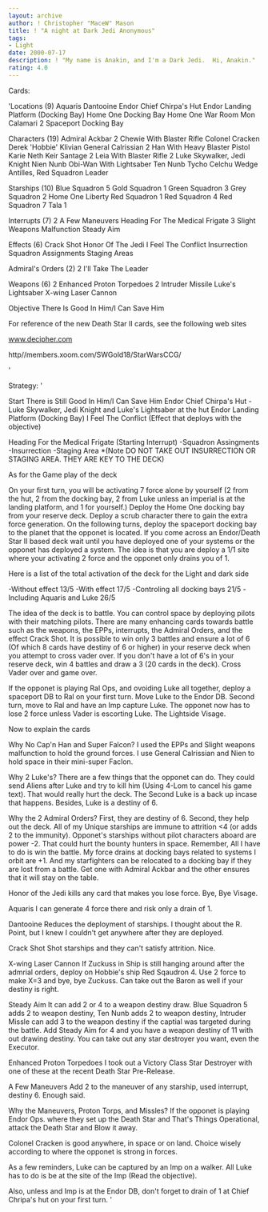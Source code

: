 ```yaml
---
layout: archive
author: ! Christopher "MaceW" Mason
title: ! "A night at Dark Jedi Anonymous"
tags:
- Light
date: 2000-07-17
description: ! "My name is Anakin, and I'm a Dark Jedi.  Hi, Anakin."
rating: 4.0
---
```

Cards: 

'Locations (9)
Aquaris
Dantooine
Endor Chief Chirpa's Hut
Endor Landing Platform (Docking Bay)
Home One Docking Bay
Home One War Room
Mon Calamari
2 Spaceport Docking Bay

Characters (19)
Admiral Ackbar
2 Chewie With Blaster Rifle
Colonel Cracken
Derek 'Hobbie' Klivian
General Calrissian
2 Han With Heavy Blaster Pistol
Karie Neth
Keir Santage
2 Leia With Blaster Rifle
2 Luke Skywalker, Jedi Knight
Nien Nunb
Obi-Wan With Lightsaber
Ten Nunb
Tycho Celchu
Wedge Antilles, Red Squadron Leader

Starships (10)
Blue Squadron 5
Gold Squadron 1
Green Squadron 3
Grey Squadron 2
Home One
Liberty
Red Squadron 1
Red Squadron 4
Red Squadron 7
Tala 1

Interrupts (7)
2 A Few Maneuvers
Heading For The Medical Frigate
3 Slight Weapons Malfunction
Steady Aim

Effects (6)
Crack Shot
Honor Of The Jedi
I Feel The Conflict
Insurrection
Squadron Assignments
Staging Areas


Admiral's Orders (2)
2 I'll Take The Leader

Weapons (6)
2 Enhanced Proton Torpedoes
2 Intruder Missile
Luke's Lightsaber
X-wing Laser Cannon

Objective
There Is Good In Him/I Can Save Him

For reference of the new Death Star II cards, see the following web sites

www.decipher.com

http//members.xoom.com/SWGold18/StarWarsCCG/


'

Strategy: '

Start
There is Still Good In Him/I Can Save Him
Endor Chief Chirpa's Hut
  -Luke Skywalker, Jedi Knight and Luke's
Lightsaber at the hut
Endor Landing Platform (Docking Bay)
I Feel The Conflict (Effect that deploys with the objective)

Heading For the Medical Frigate (Starting Interrupt)
  -Squadron Assingments
  -Insurrection
  -Staging Area
*(Note DO NOT TAKE OUT INSURRECTION OR STAGING AREA.  THEY ARE KEY TO THE DECK)

As for the Game play of the deck

On your first turn, you will be activating 7 force alone by yourself (2 from the hut, 2 from the docking bay, 2 from Luke unless an imperial is at the landing platform, and 1 for yourself.)  Deploy the Home One docking bay from your reserve deck.	Deploy a scrub character there to gain the extra force generation.  On the following turns, deploy the spaceport docking bay to the planet that the opponet is located.  If you come across an Endor/Death Star II based deck wait until you have deployed one of your systems or the opponet has deployed a system.  The idea is that you are deploy a 1/1 site where your activating 2 force and the opponet only drains you of 1.

Here is a list of the total activation of the deck for the Light and dark side

-Without effect 13/5
-With effect 17/5
-Controling all docking bays 21/5
-Including Aquaris and Luke 26/5

The idea of the deck is to battle.  You can control space by deploying pilots with their matching pilots.  There are many enhancing cards towards battle such as the weapons, the EPPs, interrupts, the Admiral Orders, and the effect Crack Shot.  It is possible to win only 3 battles and ensure a lot of 6 (Of which 8 cards have destiny of 6 or higher) in your reserve deck when you attempt to cross vader over.  If you don't have a lot of 6's in your reserve deck, win 4 battles and draw a 3 (20 cards in the deck).  Cross Vader over and game over.

If the opponet is playing Ral Ops, and ovoiding Luke all together, deploy a spaceport DB to Ral on your first turn. Move Luke to the Endor DB.	Second turn, move to Ral and have an Imp capture Luke.	The opponet now has to lose 2 force unless Vader is escorting Luke.  The Lightside Visage.

Now to explain the cards

Why No Cap'n Han and Super Falcon?  I used the EPPs and Slight weapons malfunction to hold the ground forces.	I use General Calrissian and Nien to hold space in their mini-super Faclon.

Why 2 Luke's?	There are a few things that the opponet can do.  They could send Aliens after Luke and try to kill him (Using 4-Lom to cancel his game text).  That would really hurt the deck.  The Second Luke is a back up incase that happens.  Besides, Luke is a destiny of 6.

Why the 2 Admiral Orders?  First, they are destiny of 6.  Second, they help out the deck.  All of my Unique starships are immune to attrition <4 (or adds 2 to the immunity).  Opponet's starships without pilot characters aboard are power -2.  That could hurt the bounty hunters in space.  Remember, All I have to do is win the battle.  My force drains at docking bays related to systems I orbit are +1.  And my starfighters can be relocated to a docking bay if they are lost from a battle.  Get one with Admiral Ackbar and the other ensures that it will stay on the table.

Honor of the Jedi kills any card that makes you lose force.  Bye, Bye Visage.

Aquaris I can generate 4 force there and risk only a drain of 1.

Dantooine Reduces the deployment of starships.  I thought about the R. Point, but I knew I couldn't get anywhere after they are deployed.

Crack Shot Shot starships and they can't satisfy attrition. Nice.

X-wing Laser Cannon If Zuckuss in Ship is still hanging around after the admrial orders, deploy on Hobbie's ship Red Sqaudron 4.  Use 2 force to make X=3 and bye, bye Zuckuss.  Can take out the Baron as well if your destiny is right.

Steady Aim It can add 2 or 4 to a weapon destiny draw.  Blue Squadron 5 adds 2 to weapon destiny, Ten Nunb adds 2 to weapon destiny, Intruder Missle can add 3 to the weapon destiny if the captial was targeted during the battle.  Add Steady Aim for 4 and you have a weapon destiny of 11 with out drawing destiny.  You can take out any star destroyer you want, even the Executor.

Enhanced Proton Torpedoes I took out a Victory Class Star Destroyer with one of these at the recent Death Star Pre-Release.

A Few Maneuvers Add 2 to the maneuver of any starship, used interrupt, destiny 6.  Enough said.

Why the Maneuvers, Proton Torps, and Missles?  If the opponet is playing Endor Ops. where they set up the Death Star and That's Things Operational, attack the Death Star and Blow it away.

Colonel Cracken is good anywhere, in space or on land.	Choice wisely according to where the opponet is strong in forces.

As a few reminders, Luke can be captured by an Imp on a walker.  All Luke has to do is be at the site of the Imp (Read the objective).

Also, unless and Imp is at the Endor DB, don't forget to drain of 1 at Chief Chripa's hut on your first turn.
'